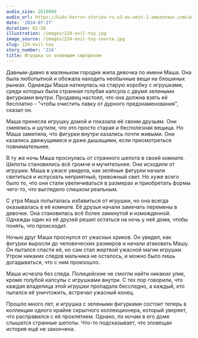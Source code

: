 ```yaml
---
audio_size: 2818080
audio_url: https://kids-horror-stories-ru.s3.eu-west-1.amazonaws.com/audio/224-evil-toy.mp3
date: '2024-07-27'
duration: 02:20
illustration: /images/224-evil-toy.jpg
image_source: /images/224-evil-toy-source.jpg
slug: 224-evil-toy
story_number: '224'
title: Игрушка со зловещим сюрпризом
---
```


Давным-давно в маленьком городке жила девочка по имени Маша. Она была любопытной и обожала находить необычные вещи на блошиных рынках. Однажды Маша наткнулась на старую коробку с игрушками, среди которых была странная голубая капсула с двумя зелеными фигурками внутри. Продавец настоял, что она должна взять её бесплатно - "чтобы очистить лавку от дурного предзнаменования", сказал он.

Маша принесла игрушку домой и показала её своим друзьям. Они смеялись и шутили, что это просто старая и бесполезная вещица. Но Маша заметила, что фигурки внутри казались почти живыми. Они казались движущимися и даже дышащими, если присмотреться повнимательнее.

В ту же ночь Маша проснулась от странного шепота в своей комнате. Шепоты становились всё громче и мучительнее. Они исходили от игрушки. Маша в ужасе увидела, как зелёные фигурки начали светиться и испускать неприятный, тревожный свет. Но хуже всего было то, что они стали увеличиваться в размерах и приобретать формы чего-то, что выглядело слишком реальным.

С утра Маша попыталась избавиться от игрушки, но она всегда оказывалась в её комнате. Её друзья начали замечать перемены в девочке. Она становилась всё более замкнутой и изможденной. Однажды один из её друзей решил остаться на ночь у неё дома, чтобы понять, что происходит.

Ночью друг Маши проснулся от ужасных криков. Он увидел, как фигурки выросли до человеческих размеров и начали атаковать Машу. Он пытался спасти её, но сам стал жертвой ужасной магии игрушки. Утром никаких следов мальчика не осталось, и можно было лишь догадываться, что с ним произошло.

Маша исчезла без следа. Полицейские не смогли найти никаких улик, кроме голубой капсулы с игрушками внутри. С тех пор говорили, что каждая владелица этой игрушки пропадала бесследно, а каждый, кто пытался её уничтожить, встречал ужасный конец.

Прошло много лет, и игрушка с зелеными фигурками состоит теперь в коллекции одного крайне скрытного коллекционера, который уверяет, что расправился с её проклятием. Однако, по ночам в его доме слышатся странные шепоты. Что-то подсказывает, что зловещая история ещё не закончена.